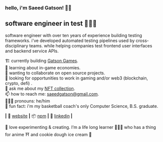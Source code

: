 ### hello, i'm Saeed Gatson! 👋🏾

## software engineer in test 👨🏾‍💻
software engineer with over ten years of experience building testing frameworks.
i've developed automated testing pipelines used by cross-disciplinary teams.
while helping companies test frontend user interfaces and backend service APIs.

🏗️ currently building [Gatson Games][gatsongames].  
🧠 learning about in-game economies.  
👯 wanting to collaborate on open source projects.  
👀 looking for opportunities to work in gaming and/or web3 (blockchain, crypto, defi) .  
💬 ask me about my [NFT collection][opensea].  
📫 how to reach me: [saeedgatson@gmail.com][email].  
🕵🏾‍♂️ pronouns: he/him  
🎉 fun fact: i'm my basketball coach's only Computer Science, B.S. graduate.  

**|** 🏡 [website][website] **|** 📦 [npm][npm]  **|** 👔 [linkedin][linkedin] **|**
<!---
 **|** 🐦 [twitter][twitter] **|** ⏱️ [tiktok][tiktok] **|** 📷 [instagram][instagram] 📺 [youtube][youtube] **|** 🎥 [twitch][twitch] **|** 📰 [newsletter][newsletter] **|**
-->

💚 love experimenting & creating. I’m a life long learner 👨🏾‍🏫 who has a thing for anime ⛩️ and cookie dough ice cream 🍨

<br />
<br />

[email]: mailto:saeedgatson@gmail.com
[gatsongames]: https://gatsongames.com
[instagram]: https://instagram.com/saeedgatson
[linkedin]: https://linkedin.com/in/saeedgatson
[newsletter]: https://medium.com/thesector
[npm]: https://npmjs.com/~saeedgatson
[opensea]: https://opensea.io/saeedgatson
[tiktok]: https://www.tiktok.com/@saeedgatson
[twitch]: https://twitch.tv/saeedgatson
[twitter]: https://twitter.com/saeedgatson
[website]: https://saeedgatson.com
[youtube]: https://youtube.com/saeedgatson
